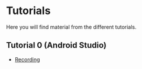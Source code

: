 # Tutorials
Here you will find material from the different tutorials.

## Tutorial 0 (Android Studio)
* [Recording](https://ju.instructure.com/courses/3421/pages/tutorial-recordings?module_item_id=78645)

